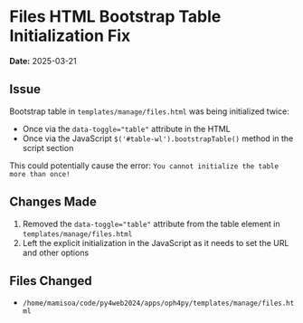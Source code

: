 # Files HTML Bootstrap Table Initialization Fix

**Date:** 2025-03-21

## Issue

Bootstrap table in `templates/manage/files.html` was being initialized twice:

- Once via the `data-toggle="table"` attribute in the HTML
- Once via the JavaScript `$('#table-wl').bootstrapTable()` method in the script section

This could potentially cause the error: `You cannot initialize the table more than once!`

## Changes Made

1. Removed the `data-toggle="table"` attribute from the table element in `templates/manage/files.html`
2. Left the explicit initialization in the JavaScript as it needs to set the URL and other options

## Files Changed

- `/home/mamisoa/code/py4web2024/apps/oph4py/templates/manage/files.html`
